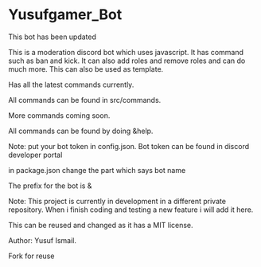 # Yusufgamer_Bot
This bot has been updated

This is a moderation discord bot which uses javascript. It has command such as ban and kick. It can also add roles and remove roles and can do much more. This can also be used as template.

Has all the latest commands currently.

All commands can be found in src/commands. 

More commands coming soon.

All commands can be found by doing &help.

Note: put your bot token in config.json. Bot token can be found in discord developer portal

in package.json change the part which says bot name

The prefix for the bot is &

Note: This project is currently in development in a different private repository. When i finish coding and testing a new feature i will add it here. 

This can be reused and changed as it has a MIT license.

Author: Yusuf Ismail.

Fork for reuse
